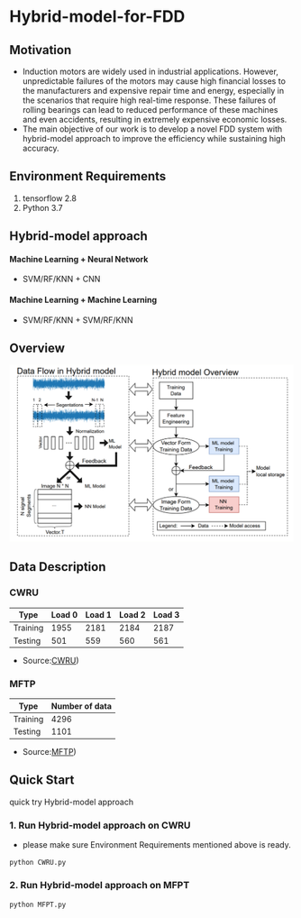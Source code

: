 # Hybrid-model-for-FDD

## Motivation
* Induction motors are widely used in industrial applications. However, unpredictable failures of the motors may cause high financial losses to the manufacturers and expensive repair time and energy, especially in the scenarios that require high real-time response. These failures of rolling bearings can lead to reduced performance of these machines and even accidents, resulting in extremely expensive economic losses.
* The main objective of our work is to develop a novel FDD system with hybrid-model approach to improve the efficiency while sustaining high accuracy.

## Environment Requirements
1. tensorflow 2.8
2. Python 3.7

## Hybrid-model approach
#### Machine Learning + Neural Network 
* SVM/RF/KNN + CNN
#### Machine Learning + Machine Learning
* SVM/RF/KNN + SVM/RF/KNN

## Overview
![avatar](/overview.png)

## Data Description
### CWRU
| Type     | Load 0  | Load 1  | Load 2 | Load 3  |
| -------- | ------- | ------- | ------ | ------- |
| Training | 1955    | 2181    | 2184   | 2187    |
| Testing  | 501     | 559     | 560    | 561     |
* Source:[CWRU](http://csegroups.case.edu/bearingdatacenter/home))
### MFTP
| Type     | Number of data |
| -------- | -------------- |
| Training | 4296           |
| Testing  | 1101           |
* Source:[MFTP](https://mfpt.org/fault-data-sets/))

## Quick Start
quick try Hybrid-model approach
### 1. Run Hybrid-model approach on CWRU
* please make sure Environment Requirements mentioned above is ready.
```
python CWRU.py
```
### 2. Run Hybrid-model approach on MFPT
```
python MFPT.py
```
